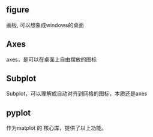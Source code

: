 ## figure
 画板, 可以想象成windows的桌面

## Axes
 axes，是可以在桌面上自由摆放的图标

## Subplot
 Subplot，可以理解成自动对齐到网格的图标，本质还是axes

## pyplot

 作为matplot 的 核心库，提供了以上功能。
 